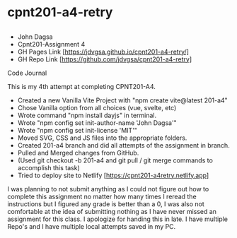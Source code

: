 # cpnt201-a4-retry

## 

- John Dagsa
- Cpnt201-Assignment 4
- GH Pages Link [https://jdvgsa.github.io/cpnt201-a4-retry/]
- GH Repo Link [https://github.com/jdvgsa/cpnt201-a4-retry]


Code Journal

This is my 4th attempt at completing CPNT201-A4.

- Created a new Vanilla Vite Project with "npm create vite@latest 201-a4"
- Chose Vanilla option from all choices (vue, svelte, etc)
- Wrote command "npm install dayjs" in terminal.
- Wrote "npm config set init-author-name 'John Dagsa'"
- Wrote "npm config set init-license 'MIT'"
- Moved SVG, CSS and JS files into the appropriate folders.
- Created 201-a4 branch and did all attempts of the assignment in branch.
- Pulled and Merged changes from GitHub.
- (Used git checkout -b 201-a4 and git pull / git merge commands to accomplish this task)
- Tried to deploy site to Netlify [https://cpnt201-a4retry.netlify.app]

I was planning to not submit anything as I could not figure out how to complete this assignment no matter how many times I reread the instructions but I figured any grade is better than a 0, I was also not comfortable at the idea of submitting nothing as I have never missed an assignment for this class.
I apologize for handing this in late. I have multiple Repo's and I have multiple local attempts saved in my PC.